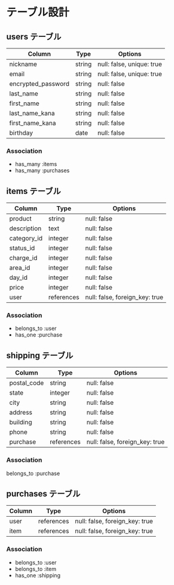 # テーブル設計

## users テーブル

| Column             | Type   | Options                   |
| ---------------    | ------ | ------------------------- |
| nickname           | string | null: false, unique: true |
| email              | string | null: false, unique: true |
| encrypted_password | string | null: false               |
| last_name          | string | null: false               |
| first_name         | string | null: false               |
| last_name_kana     | string | null: false               |
| first_name_kana    | string | null: false               |
| birthday           | date   | null: false               |


### Association
- has_many :items
- has_many :purchases

## items テーブル

| Column      | Type       | Options           |
| ----------- | ---------- | ----------------- |
| product     | string     | null: false       |
| description | text       | null: false       |
| category_id | integer    | null: false       |
| status_id   | integer    | null: false       |
| charge_id   | integer    | null: false       |
| area_id     | integer    | null: false       |
| day_id      | integer    | null: false       |
| price       | integer    | null: false       |
| user        | references | null: false, foreign_key: true |


### Association
- belongs_to :user
- has_one :purchase


## shipping テーブル

| Column      | Type       | Options                        |
| ----------- | ---------- | ------------------------------ |
| postal_code | string     | null: false                    |
| state       | integer    | null: false                    |
| city        | string     | null: false                    |
| address     | string     | null: false                    |
| building    | string     | null: false                    |
| phone       | string     | null: false                    |
| purchase       | references | null: false, foreign_key: true |

### Association
belongs_to :purchase


## purchases テーブル
| Column      | Type       | Options                        |
| ----------- | ---------- | ------------------------------ |
| user        | references | null: false, foreign_key: true |
| item        | references | null: false, foreign_key: true |

### Association
- belongs_to :user
- belongs_to :item
- has_one :shipping

